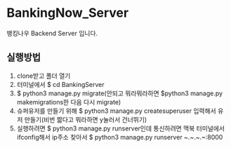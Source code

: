 # BankingNow_Server
뱅킹나우 Backend Server 입니다.

## 실행방법
1. clone받고 폴더 열기
2. 터미널에서 $ cd BankingServer
3. $ python3 manage.py migrate(안되고 뭐라뭐라하면 $python3 manage.py makemigrations한 다음 다시 migrate)
4. 슈퍼유저를 만들기 위해 $ python3 manage.py createsuperuser 입력해서 유저 만들기(비번 짧다고 뭐라하면 y눌러서 건너뛰기)
5. 실행하려면 $ python3 manage.py runserver인데 통신하려면 맥북 터미널에서 ifconfig해서 ip주소 찾아서 $ python3 manage.py runserver ~.~.~.~:8000

